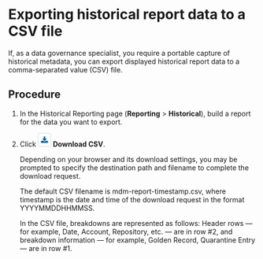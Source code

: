 # Exporting historical report data to a CSV file

<head>
  <meta name="guidename" content="DataHub"/>
  <meta name="context" content="GUID-90951009-8bac-4ced-94e5-33d08822ba1a"/>
</head>


If, as a data governance specialist, you require a portable capture of historical metadata, you can export displayed historical report data to a comma-separated value (CSV) file.

## Procedure

1.  In the Historical Reporting page \(**Reporting** \> **Historical**\), build a report for the data you want to export.

2.  Click **![](../Images/Reporting/main-bt-arrow-blue-down-to-computer_a12a7650-c6de-4ec5-9d1f-50163cc0f349.jpg) Download CSV**.

    Depending on your browser and its download settings, you may be prompted to specify the destination path and filename to complete the download request.

    The default CSV filename is mdm-report-timestamp.csv, where timestamp is the date and time of the download request in the format YYYYMMDDHHMMSS.

    In the CSV file, breakdowns are represented as follows: Header rows — for example, Date, Account, Repository, etc. — are in row #2, and breakdown information — for example, Golden Record, Quarantine Entry — are in row #1.